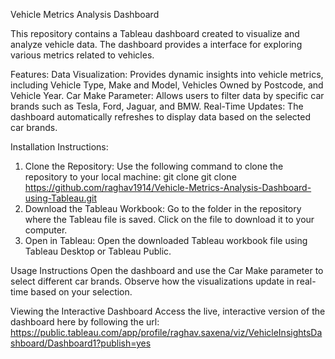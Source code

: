 Vehicle Metrics Analysis Dashboard

This repository contains a Tableau dashboard created to visualize and analyze vehicle data. The dashboard provides a interface for exploring various metrics related to vehicles.

Features:
Data Visualization: Provides dynamic insights into vehicle metrics, including Vehicle Type, Make and Model, Vehicles Owned by Postcode, and Vehicle Year.
Car Make Parameter: Allows users to filter data by specific car brands such as Tesla, Ford, Jaguar, and BMW.
Real-Time Updates: The dashboard automatically refreshes to display data based on the selected car brands.

Installation Instructions:
1. Clone the Repository: Use the following command to clone the repository to your local machine:
   git clone git clone https://github.com/raghav1914/Vehicle-Metrics-Analysis-Dashboard-using-Tableau.git
2. Download the Tableau Workbook: Go to the folder in the repository where the Tableau file is saved. Click on the file to download it to your computer.
3. Open in Tableau: Open the downloaded Tableau workbook file using Tableau Desktop or Tableau Public.

Usage Instructions
Open the dashboard and use the Car Make parameter to select different car brands.
Observe how the visualizations update in real-time based on your selection.

Viewing the Interactive Dashboard
Access the live, interactive version of the dashboard here by following the url:
https://public.tableau.com/app/profile/raghav.saxena/viz/VehicleInsightsDashboard/Dashboard1?publish=yes
